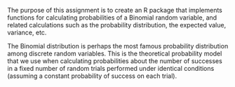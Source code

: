 
The purpose of this assignment is to create an R package that implements functions for calculating probabilities of a Binomial random variable, and related calculations such as the probability distribution, the expected value, variance, etc.

The Binomial distribution is perhaps the most famous probability distribution among discrete random variables. This is the theoretical probability model that we use when calculating probabilities about the number of successes in a fixed number of random trials performed under identical conditions (assuming a constant probability of success on each trial).

